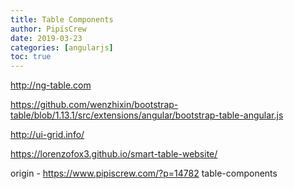 ```yaml
---
title: Table Components
author: PipisCrew
date: 2019-03-23
categories: [angularjs]
toc: true
---
```


http://ng-table.com

https://github.com/wenzhixin/bootstrap-table/blob/1.13.1/src/extensions/angular/bootstrap-table-angular.js

http://ui-grid.info/

https://lorenzofox3.github.io/smart-table-website/

origin - https://www.pipiscrew.com/?p=14782 table-components